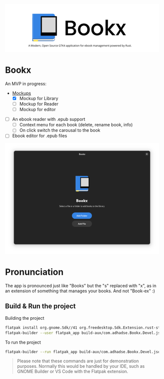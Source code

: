 ![Bookx_github_description](data/screenshots/Bookx_github_description.png)

# Bookx
An MVP in progress:
- [Mockups](/mockups/)
    - [X] Mockup for Library
    - [ ] Mockup for Reader
    - [ ] Mockup for editor
- [ ] An ebook reader with .epub support
    - [ ] Context menu for each book (delete, rename book, info)
    - [ ] On click switch the carousal to the book
- [ ] Ebook editor for .epub files

<div align="center">

![Main window](data/screenshots/screenshot1.png)

</div>

# Pronunciation
The app is pronounced just like "Books" but the "s" replaced with "x", as in an extension of something that manages your books. And not "Book-ex" :)

## Build & Run the project

Building the project

```bash
flatpak install org.gnome.Sdk//41 org.freedesktop.Sdk.Extension.rust-stable//21.08 org.gnome.Platform//41
flatpak-builder --user flatpak_app build-aux/com.adhadse.Bookx.Devel.json
```

To run the project

```bash
flatpak-builder --run flatpak_app build-aux/com.adhadse.Bookx.Devel.json bookx
```
> Please note that these commands are just for demonstration purposes. Normally this would be handled by your IDE, such as GNOME Builder or VS Code with the Flatpak extension.

